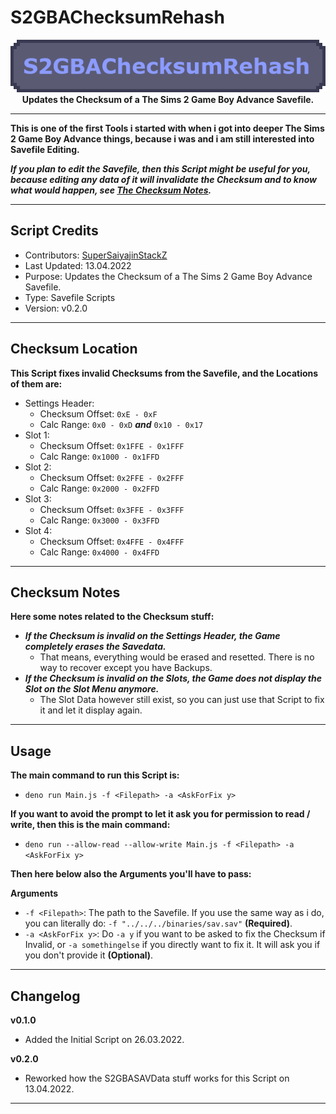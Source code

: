 # S2GBAChecksumRehash

<p align="center">
	<img src="https://github.com/SuperSaiyajinStackZ/S2GBATestStuff/blob/main/resources/s2gbachecksumrehash.png" alt="Box Image"><br>
	<b>Updates the Checksum of a The Sims 2 Game Boy Advance Savefile.</b><br>
</p><hr>

**This is one of the first Tools i started with when i got into deeper The Sims 2 Game Boy Advance things, because i was and i am still interested into Savefile Editing.**

***If you plan to edit the Savefile, then this Script might be useful for you, because editing any data of it will invalidate the Checksum and to know what would happen, see [The Checksum Notes](#checksum-notes).***
<hr>

## Script Credits
- Contributors: [SuperSaiyajinStackZ](https://github.com/SuperSaiyajinStackZ)
- Last Updated: 13.04.2022
- Purpose: Updates the Checksum of a The Sims 2 Game Boy Advance Savefile.
- Type: Savefile Scripts
- Version: v0.2.0
<hr>

## Checksum Location
**This Script fixes invalid Checksums from the Savefile, and the Locations of them are:**
- Settings Header:
	- Checksum Offset: `0xE - 0xF`
	- Calc Range: `0x0 - 0xD` ***and*** `0x10 - 0x17`
- Slot 1:
	- Checksum Offset: `0x1FFE - 0x1FFF`
	- Calc Range: `0x1000 - 0x1FFD`
- Slot 2:
	- Checksum Offset: `0x2FFE - 0x2FFF`
	- Calc Range: `0x2000 - 0x2FFD`
- Slot 3:
	- Checksum Offset: `0x3FFE - 0x3FFF`
	- Calc Range: `0x3000 - 0x3FFD`
- Slot 4:
	- Checksum Offset: `0x4FFE - 0x4FFF`
	- Calc Range: `0x4000 - 0x4FFD`
<hr>

## Checksum Notes
**Here some notes related to the Checksum stuff:**
- ***If the Checksum is invalid on the Settings Header, the Game completely erases the Savedata.***
    - That means, everything would be erased and resetted. There is no way to recover except you have Backups.
- ***If the Checksum is invalid on the Slots, the Game does not display the Slot on the Slot Menu anymore.***
    - The Slot Data however still exist, so you can just use that Script to fix it and let it display again.
<hr>

## Usage
**The main command to run this Script is:**
- `deno run Main.js -f <Filepath> -a <AskForFix y>`

**If you want to avoid the prompt to let it ask you for permission to read / write, then this is the main command:**
- `deno run --allow-read --allow-write Main.js -f <Filepath> -a <AskForFix y>`

**Then here below also the Arguments you'll have to pass:**

**Arguments**
- `-f <Filepath>`: The path to the Savefile. If you use the same way as i do, you can literally do: `-f "../../../binaries/sav.sav"` **(Required)**.
- `-a <AskForFix y>`: Do `-a y` if you want to be asked to fix the Checksum if Invalid, or `-a somethingelse` if you directly want to fix it. It will ask you if you don't provide it **(Optional)**.
<hr>

## Changelog
**v0.1.0**
- Added the Initial Script on 26.03.2022.

**v0.2.0**
- Reworked how the S2GBASAVData stuff works for this Script on 13.04.2022.
<hr>